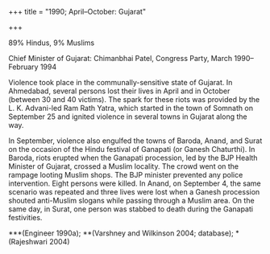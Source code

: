 +++
title = "1990; April–October: Gujarat"

+++


89% Hindus, 9% Muslims

Chief Minister of Gujarat: Chimanbhai Patel, Congress Party, March 1990–February 1994

Violence took place in the communally-sensitive state of Gujarat. In Ahmedabad, several persons lost their lives in April and in October (between 30 and 40 victims). The spark for these riots was provided by the L. K. Advani-led Ram Rath Yatra, which started in the town of Somnath on September 25 and ignited violence in several towns in Gujarat along the way.

In September, violence also engulfed the towns of Baroda, Anand, and Surat on the occasion of the Hindu festival of Ganapati (or Ganesh Chaturthi). In Baroda, riots erupted when the Ganapati procession, led by the BJP Health Minister of Gujarat, crossed a Muslim locality. The crowd went on the rampage looting Muslim shops. The BJP minister prevented any police intervention. Eight persons were killed. In Anand, on September 4, the same scenario was repeated and three lives were lost when a Ganesh procession shouted anti-Muslim slogans while passing through a Muslim area. On the same day, in Surat, one person was stabbed to death during the Ganapati festivities.

***(Engineer 1990a); **(Varshney and Wilkinson 2004; database); *(Rajeshwari 2004)
